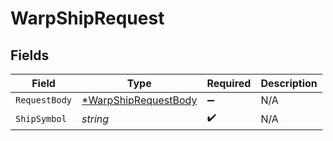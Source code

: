 # WarpShipRequest


## Fields

| Field                                                                  | Type                                                                   | Required                                                               | Description                                                            |
| ---------------------------------------------------------------------- | ---------------------------------------------------------------------- | ---------------------------------------------------------------------- | ---------------------------------------------------------------------- |
| `RequestBody`                                                          | [*WarpShipRequestBody](../../models/operations/warpshiprequestbody.md) | :heavy_minus_sign:                                                     | N/A                                                                    |
| `ShipSymbol`                                                           | *string*                                                               | :heavy_check_mark:                                                     | N/A                                                                    |
